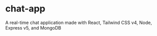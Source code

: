 # chat-app
A real-time chat application made with React, Tailwind CSS v4, Node, Express v5, and MongoDB
